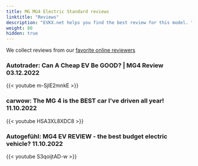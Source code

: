 ```yaml
---
title: MG MG4 Electric Standard reviews
linktitle: "Reviews"
description: "EVKX.net helps you find the best review for this model. "
weight: 80
hidden: true
---
```

<object class="img-fluid" type="image/svg+xml" data="../modelnavigation.svg"></object>
We collect reviews from our [favorite online reviewers](/guides/evreviewers/)

### Autotrader: Can A Cheap EV Be GOOD? | MG4 Review  03.12.2022

{{< youtube m-SjlE2mnkE >}}

### carwow: The MG 4 is the BEST car I've driven all year! 11.10.2022

{{< youtube HSA3XL8XDC8 >}}

### Autogefühl: MG4 EV REVIEW - the best budget electric vehicle? 11.10.2022

{{< youtube S3qoijtAD-w >}}

